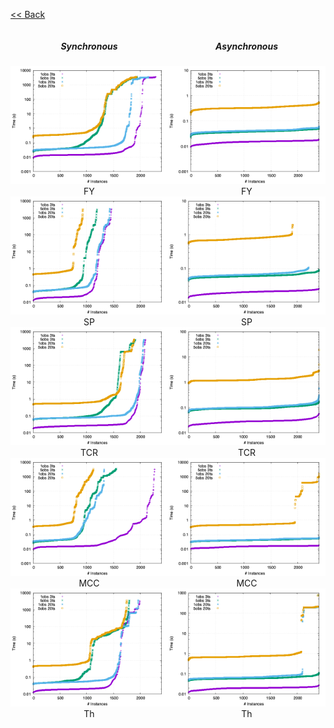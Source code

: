 <style>
    #main_content.inner, #main_content .inner {
        max-width: 1024px!important;
    }
</style>
[<< Back](validation)


<div class="inner" style="display:flex">
    <div class="inner" style="width:50%;float:left;text-align:center">
        <h5>Synchronous</h5>
        <div class="inner">
        <img style="max-width:100%" src="images/FY-s.png" alt="FY - Synchronous"/>
        FY
        </div>
        <div class="inner">
        <img style="max-width:100%" src="images/SP-s.png" alt="SP - Synchronous"/>
        SP
        </div>
        <div class="inner">
        <img style="max-width:100%" src="images/TCR-s.png" alt="TCR - Synchronous"/>
        TCR
        </div>
        <div class="inner">
        <img style="max-width:100%" src="images/MCC-s.png" alt="MCC - Synchronous"/>
        MCC
        </div>
        <div class="inner">
        <img style="max-width:100%" src="images/th-s.png" alt="Th - Synchronous"/>
        Th
        </div>
    </div>
    <div class="inner" style="width:50%;float:right;text-align:center">
        <h5>Asynchronous</h5>
        <div class="inner">
        <img style="max-width:100%" src="images/FY-a.png" alt="FY - Asynchronous"/>
        FY
        </div>
        <div class="inner">
        <img style="max-width:100%" src="images/SP-a.png" alt="SP - Asynchronous"/>
        SP
        </div>
        <div class="inner">
        <img style="max-width:100%" src="images/TCR-a.png" alt="TCR - Asynchronous"/>
        TCR
        </div>
        <div class="inner">
        <img style="max-width:100%" src="images/MCC-a.png" alt="MCC - Asynchronous"/>
        MCC
        </div>
        <div class="inner">
        <img style="max-width:100%" src="images/th-a.png" alt="Th - Asynchronous"/>
        Th
        </div>
    </div>
</div>
